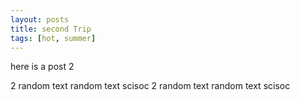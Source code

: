 ```yaml
---
layout: posts
title: second Trip
tags: [hot, summer]
---
```


here is a post 2

2 random text random text  scisoc
2 random text random text  scisoc
